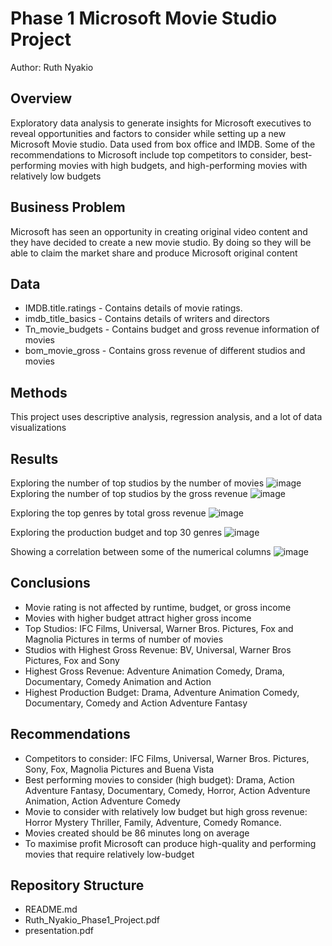 # Phase 1 Microsoft Movie Studio Project
Author: Ruth Nyakio

## Overview
Exploratory data analysis to generate insights for Microsoft executives to reveal opportunities and factors to consider while setting up a new Microsoft Movie studio. Data used from box office and IMDB. 
Some of the recommendations to Microsoft include top competitors to consider, best-performing movies with high budgets, and high-performing movies with relatively low budgets

## Business Problem
Microsoft has seen an opportunity in creating original video content and they have decided to create a new movie studio. By doing so they will be able to claim the market share and produce Microsoft original content

## Data
* IMDB.title.ratings - Contains details of movie ratings.
* imdb_title_basics - Contains details of writers and directors
* Tn_movie_budgets - Contains budget and gross revenue information of movies
* bom_movie_gross - Contains gross revenue of different studios
and movies

## Methods
This project uses descriptive analysis, regression analysis, and a lot of data visualizations
 
## Results
Exploring the number of top studios by the number of movies
![image](https://github.com/ruth-karimi/dsc-project-template/assets/24277899/5fa1ed97-ec81-4797-8ac3-97c87eee4a51)
Exploring the number of top studios by the gross revenue
![image](https://github.com/ruth-karimi/dsc-project-template/assets/24277899/4b0df065-4b2e-4caa-b4ca-61b2f3f100a9)

Exploring the top genres by total gross revenue
![image](https://github.com/ruth-karimi/dsc-project-template/assets/24277899/89ced48a-2d8b-4ca7-9c12-8385eed0ce20)

Exploring the production budget and top 30 genres
![image](https://github.com/ruth-karimi/dsc-project-template/assets/24277899/004fbd7e-5671-4f8b-acea-4f51476053af)

Showing a correlation between some of the numerical columns
![image](https://github.com/ruth-karimi/dsc-project-template/assets/24277899/5edb336f-4c07-4658-9688-b86b861c0f36)

## Conclusions
* Movie rating is not affected by runtime, budget, or gross income
* Movies with higher budget attract higher gross income
* Top Studios: IFC Films, Universal, Warner Bros. Pictures, Fox and Magnolia Pictures in terms of number of movies
* Studios with Highest Gross Revenue: BV, Universal, Warner Bros Pictures, Fox and Sony
* Highest Gross Revenue: Adventure Animation Comedy, Drama, Documentary, Comedy Animation and Action
* Highest Production Budget: Drama, Adventure Animation Comedy, Documentary, Comedy and Action Adventure Fantasy

## Recommendations
* Competitors to consider: IFC Films, Universal, Warner Bros. Pictures, Sony, Fox, Magnolia Pictures and Buena Vista
* Best performing movies to consider (high budget): Drama, Action Adventure Fantasy, Documentary, Comedy, Horror, Action Adventure Animation, Action Adventure Comedy
* Movie to consider with relatively low budget but high gross revenue: Horror Mystery Thriller, Family, Adventure, Comedy Romance.
* Movies created should be 86 minutes long on average
* To maximise profit Microsoft can produce high-quality and performing movies that require relatively low-budget

## Repository Structure
* README.md
* Ruth_Nyakio_Phase1_Project.pdf
* presentation.pdf
